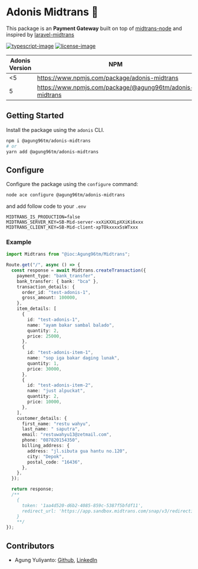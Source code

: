 # Adonis Midtrans 💸

This package is an **Payment Gateway** built on top of [midtrans-node](https://github.com/restuwahyu13/midtrans-node) and inspired by [laravel-midtrans](https://github.com/marprin/laravel-midtrans)

[![typescript-image]][typescript-url] [![license-image]][license-url]

| Adonis Version | NPM |
|----------|----------|
| <5 | https://www.npmjs.com/package/adonis-midtrans |
| 5 | https://www.npmjs.com/package/@agung96tm/adonis-midtrans |

## Getting Started

Install the package using the `adonis` CLI.

```bash
npm i @agung96tm/adonis-midtrans
# or
yarn add @agung96tm/adonis-midtrans
```

## Configure

Configure the package using the `configure` command:

```bash
node ace configure @agung96tm/adonis-midtrans
```

and add follow code to your `.env`

```
MIDTRANS_IS_PRODUCTION=false
MIDTRANS_SERVER_KEY=SB-Mid-server-xxXiKXXLpXXiKi6xxx
MIDTRANS_CLIENT_KEY=SB-Mid-client-xpTOkxxxxSsWTxxx
```

### Example

```typescript
import Midtrans from "@ioc:Agung96tm/Midtrans";

Route.get("/", async () => {
  const response = await Midtrans.createTransaction({
    payment_type: "bank_transfer",
    bank_transfer: { bank: "bca" },
    transaction_details: {
      order_id: "test-adonis-1",
      gross_amount: 100000,
    },
    item_details: [
      {
        id: "test-adonis-1",
        name: "ayam bakar sambal balado",
        quantity: 2,
        price: 25000,
      },
      {
        id: "test-adonis-item-1",
        name: "sop iga bakar daging lunak",
        quantity: 1,
        price: 30000,
      },
      {
        id: "test-adonis-item-2",
        name: "just alpuckat",
        quantity: 2,
        price: 10000,
      },
    ],
    customer_details: {
      first_name: "restu wahyu",
      last_name: " saputra",
      email: "restuwahyu13@zetmail.com",
      phone: "087820154350",
      billing_address: {
        address: "jl.sibuta gua hantu no.120",
        city: "Depok",
        postal_code: "16436",
      },
    },
  });

  return response;
  /** 
    {
      token: '1aa4d520-d6b2-4085-859c-5387f5bfdf11',
      redirect_url: 'https://app.sandbox.midtrans.com/snap/v3/redirection/1aa4d520-d6b2-4085-859c-5387f5bfdf11'
    }
    **/
});
```

## Contributors

- Agung Yuliyanto: [Github](https://github.com/agung96tm), [LinkedIn](https://www.linkedin.com/in/agung96tm/)

[typescript-image]: https://img.shields.io/badge/Typescript-294E80.svg?style=for-the-badge&logo=typescript
[typescript-url]: "typescript"
[license-image]: https://img.shields.io/npm/l/@mezielabs/adonis-stripe?color=blueviolet&style=for-the-badge
[license-url]: LICENSE.md "license"
